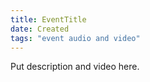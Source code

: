 ```yaml
---
title: EventTitle
date: Created
tags: "event audio and video"
---
```


Put description and video here.